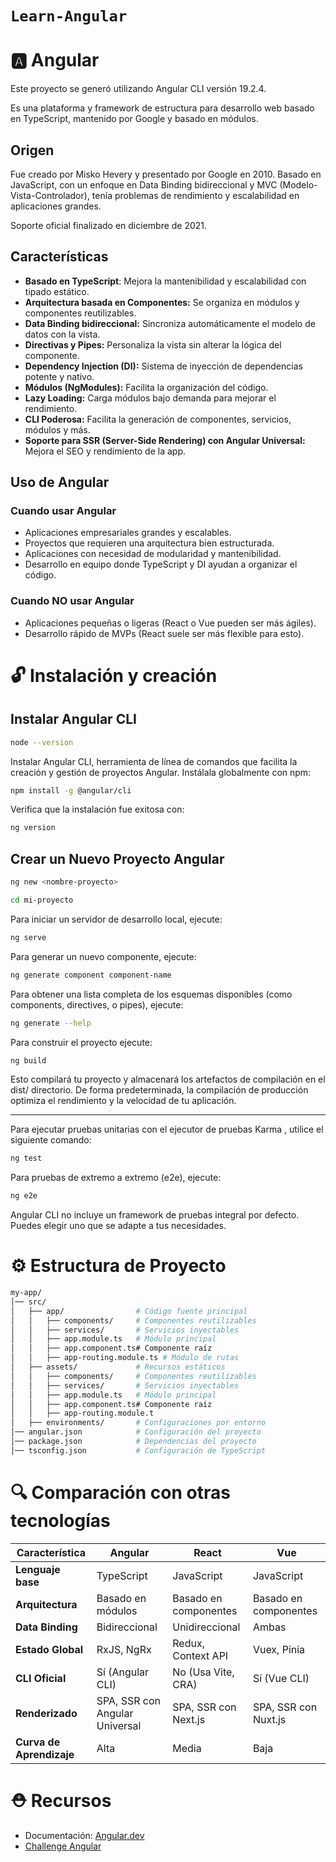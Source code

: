 # `Learn-Angular`
# 🅰️ Angular
Este proyecto se generó utilizando Angular CLI versión 19.2.4.

Es una plataforma y framework de estructura para desarrollo web basado en TypeScript, mantenido por Google y basado en módulos.
## Origen
Fue creado por Misko Hevery y presentado por Google en 2010.
Basado en JavaScript, con un enfoque en Data Binding bidireccional y MVC (Modelo-Vista-Controlador), tenía problemas de rendimiento y escalabilidad en aplicaciones grandes.

Soporte oficial finalizado en diciembre de 2021.
## Características
- **Basado en TypeScript**: Mejora la mantenibilidad y escalabilidad con tipado estático.
- **Arquitectura basada en Componentes:** Se organiza en módulos y componentes reutilizables.
- **Data Binding bidireccional:** Sincroniza automáticamente el modelo de datos con la vista.
- **Directivas y Pipes:** Personaliza la vista sin alterar la lógica del componente.
- **Dependency Injection (DI):** Sistema de inyección de dependencias potente y nativo.
- **Módulos (NgModules):** Facilita la organización del código.
- **Lazy Loading:** Carga módulos bajo demanda para mejorar el rendimiento.
- **CLI Poderosa:** Facilita la generación de componentes, servicios, módulos y más.
- **Soporte para SSR (Server-Side Rendering) con Angular Universal:** Mejora el SEO y rendimiento de la app.
## Uso de Angular
### Cuando usar Angular
- Aplicaciones empresariales grandes y escalables.
- Proyectos que requieren una arquitectura bien estructurada.
- Aplicaciones con necesidad de modularidad y mantenibilidad.
- Desarrollo en equipo donde TypeScript y DI ayudan a organizar el código.
### Cuando NO usar Angular
- Aplicaciones pequeñas o ligeras (React o Vue pueden ser más ágiles).
- Desarrollo rápido de MVPs (React suele ser más flexible para esto).
# 🔓 Instalación y creación
## Instalar Angular CLI
```bash 
node --version
```
Instalar Angular CLI, herramienta de línea de comandos que facilita la creación y gestión de proyectos Angular. Instálala globalmente con npm:
```bash
npm install -g @angular/cli
```
Verifica que la instalación fue exitosa con:
```bash
ng version
```
## Crear un Nuevo Proyecto Angular
```bash
ng new <nombre-proyecto>
```
```bash
cd mi-proyecto
```
Para iniciar un servidor de desarrollo local, ejecute:
```bash
ng serve
```
Para generar un nuevo componente, ejecute:
```bash
ng generate component component-name
```
Para obtener una lista completa de los esquemas disponibles (como components, directives, o pipes), ejecute:
```bash
ng generate --help
```
Para construir el proyecto ejecute:
```bash
ng build
```
Esto compilará tu proyecto y almacenará los artefactos de compilación en el dist/ directorio. De forma predeterminada, la compilación de producción optimiza el rendimiento y la velocidad de tu aplicación.

----
Para ejecutar pruebas unitarias con el ejecutor de pruebas Karma , utilice el siguiente comando:
```bash
ng test
```
Para pruebas de extremo a extremo (e2e), ejecute:
```bash
ng e2e
```
Angular CLI no incluye un framework de pruebas integral por defecto. Puedes elegir uno que se adapte a tus necesidades.

# ⚙️ Estructura de Proyecto
```bash
my-app/
│── src/
│   ├── app/                # Código fuente principal
│   │   ├── components/     # Componentes reutilizables
│   │   ├── services/       # Servicios inyectables
│   │   ├── app.module.ts   # Módulo principal
│   │   ├── app.component.ts# Componente raíz
│   │   ├── app-routing.module.ts # Módulo de rutas
│   ├── assets/             # Recursos estáticos
│   │   ├── components/     # Componentes reutilizables
│   │   ├── services/       # Servicios inyectables
│   │   ├── app.module.ts   # Módulo principal
│   │   ├── app.component.ts# Componente raíz
│   │   ├── app-routing.module.t
│   ├── environments/       # Configuraciones por entorno
│── angular.json            # Configuración del proyecto
│── package.json            # Dependencias del proyecto
│── tsconfig.json           # Configuración de TypeScript
```
# 🔍 Comparación con otras tecnologías
| Característica     | Angular         | React            | Vue             |
|-------------------|----------------|-----------------|----------------|
| **Lenguaje base** | TypeScript      | JavaScript      | JavaScript     |
| **Arquitectura**  | Basado en módulos | Basado en componentes | Basado en componentes |
| **Data Binding**  | Bidireccional   | Unidireccional  | Ambas          |
| **Estado Global** | RxJS, NgRx      | Redux, Context API | Vuex, Pinia |
| **CLI Oficial**   | Sí (Angular CLI) | No (Usa Vite, CRA) | Sí (Vue CLI) |
| **Renderizado**   | SPA, SSR con Angular Universal | SPA, SSR con Next.js | SPA, SSR con Nuxt.js |
| **Curva de Aprendizaje** | Alta | Media | Baja |

# ⛑️ Recursos
- Documentación: [Angular.dev](https://angular.dev/)
- [Challenge Angular](https://angular-challenges.vercel.app/)
